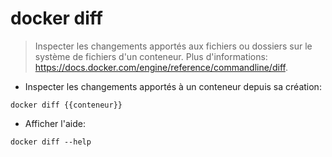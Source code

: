 # docker diff

> Inspecter les changements apportés aux fichiers ou dossiers sur le système de fichiers d'un conteneur.
> Plus d'informations: <https://docs.docker.com/engine/reference/commandline/diff>.

- Inspecter les changements apportés à un conteneur depuis sa création:

`docker diff {{conteneur}}`

- Afficher l'aide:

`docker diff --help`
